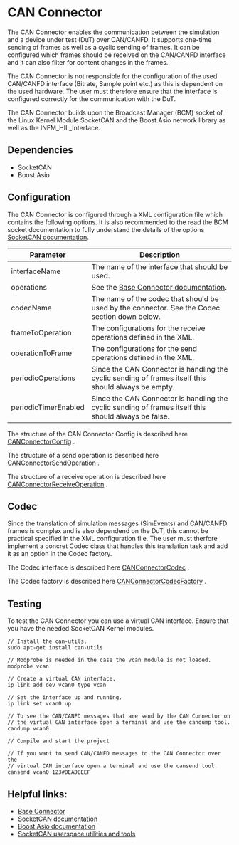 # CAN Connector

The CAN Connector enables the communication between the simulation and a device under test (DuT) over CAN/CANFD. It
supports one-time sending of frames as well as a cyclic sending of frames. It can be configured which frames should be
received on the CAN/CANFD interface and it can also filter for content changes in the frames.

The CAN Connector is not responsible for the configuration of the used CAN/CANFD interface (Bitrate, Sample point etc.)
as this is dependent on the used hardware. The user must therefore ensure that the interface is configured correctly for
the communication with the DuT.

The CAN Connector builds upon the Broadcast Manager (BCM) socket of the Linux Kernel Module SocketCAN and the Boost.Asio
network library as well as the INFM_HIL_Interface.

## Dependencies

- SocketCAN
- Boost.Asio

## Configuration

The CAN Connector is configured through a XML configuration file which contains the following options. It is also
recommended to the read the BCM socket documentation to fully understand the details of the
options [SocketCAN documentation](https://www.kernel.org/doc/Documentation/networking/can.txt).

| Parameter            | Description                                                                                             |
| ---------------------|---------------------------------------------------------------------------------------------------------|
| interfaceName        | The name of the interface that should be used.                                                          |
| operations           | See the [Base Connector documentation](../ReadMe.md).                                                   |
| codecName            | The name of the codec that should be used by the connector. See the Codec section down below.           |
| frameToOperation     | The configurations for the receive operations defined in the XML.                                       |
| operationToFrame     | The configurations for the send operations defined in the XML.                                          |
| periodicOperations   | Since the CAN Connector is handling the cyclic sending of frames itself this should always be empty.    |
| periodicTimerEnabled | Since the CAN Connector is handling the cyclic sending of frames itself this should always be false.    |

The structure of the CAN Connector Config is described
here [CANConnectorConfig](https://lukasw352435.github.io/INFM_HIL_Interface/classsim__interface_1_1dut__connector_1_1can_1_1CANConnectorConfig.html)
.

The structure of a send operation is described
here [CANConnectorSendOperation](https://lukasw352435.github.io/INFM_HIL_Interface/classsim__interface_1_1dut__connector_1_1can_1_1CANConnectorSendOperation.html)
.

The structure of a receive operation is described
here [CANConnectorReceiveOperation](https://lukasw352435.github.io/INFM_HIL_Interface/classsim__interface_1_1dut__connector_1_1can_1_1CANConnectorReceiveOperation.html)
.

## Codec

Since the translation of simulation messages (SimEvents) and CAN/CANFD frames is complex and is also dependend on the
DuT, this cannot be practical specified in the XML configuration file. The user must therfore implement a concret Codec
class that handles this translation task and add it as an option in the Codec factory.

The Codec interface is described
here [CANConnectorCodec](https://lukasw352435.github.io/INFM_HIL_Interface/classsim__interface_1_1dut__connector_1_1can_1_1CANConnectorCodec.html)
.

The Codec factory is described
here [CANConnectorCodecFactory](https://lukasw352435.github.io/INFM_HIL_Interface/classsim__interface_1_1dut__connector_1_1can_1_1CANConnectorCodecFactory.html)
.

## Testing

To test the CAN Connector you can use a virtual CAN interface. Ensure that you have the needed SocketCAN Kernel modules.

```
// Install the can-utils. 
sudo apt-get install can-utils

// Modprobe is needed in the case the vcan module is not loaded.
modprobe vcan

// Create a virtual CAN interface.
ip link add dev vcan0 type vcan

// Set the interface up and running.
ip link set vcan0 up

// To see the CAN/CANFD messages that are send by the CAN Connector on 
// the virtual CAN interface open a terminal and use the candump tool.
candump vcan0

// Compile and start the project

// If you want to send CAN/CANFD messages to the CAN Connector over the 
// virtual CAN interface open a terminal and use the cansend tool.
cansend vcan0 123#DEADBEEF
```

## Helpful links:

- [Base Connector](https://lukasw352435.github.io/INFM_HIL_Interface/md_Sim_To_DuT_Interface_DuT_Connectors_ReadMe.html)
- [SocketCAN documentation](https://www.kernel.org/doc/Documentation/networking/can.txt)
- [Boost.Asio documentation](https://www.boost.org/doc/libs/1_75_0/doc/html/boost_asio.html)
- [SocketCAN userspace utilities and tools](https://github.com/linux-can/can-utils)